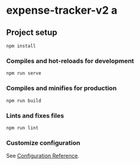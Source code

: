 # expense-tracker-v2 a
    
## Project setup 

```
npm install
```

### Compiles and hot-reloads for development

```
npm run serve
```

### Compiles and minifies for production

```
npm run build
```

### Lints and fixes files

```
npm run lint
```

### Customize configuration
 
See [Configuration Reference](https://cli.vuejs.org/config/). 
